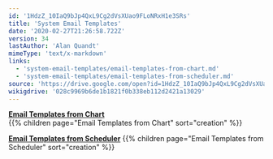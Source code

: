 ```yaml
---
id: '1HdzZ_10IaQ9bJp4QxL9Cg2dVsXUao9FLoNRxH1e3SRs'
title: 'System Email Templates'
date: '2020-02-27T21:26:58.722Z'
version: 34
lastAuthor: 'Alan Quandt'
mimeType: 'text/x-markdown'
links:
  - 'system-email-templates/email-templates-from-chart.md'
  - 'system-email-templates/email-templates-from-scheduler.md'
source: 'https://drive.google.com/open?id=1HdzZ_10IaQ9bJp4QxL9Cg2dVsXUao9FLoNRxH1e3SRs'
wikigdrive: '028c9969b6de1b1821f0b338eb112d2421a13029'
---
```





[**Email Templates from Chart**](system-email-templates/email-templates-from-chart.md)  
{{% children page="Email Templates from Chart" sort="creation" %}}


[**Email Templates from Scheduler**](system-email-templates/email-templates-from-scheduler.md)
{{% children page="Email Templates from Scheduler" sort="creation" %}}
